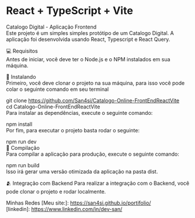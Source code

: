 # React + TypeScript + Vite  

Catalogo Digital - Aplicação Frontend  
Este projeto é um simples simples protótipo de um Catalogo Digital. A aplicação foi desenvolvida usando React, Typescript e React Query.  

 
💻 Requisitos  
Antes de iniciar, você deve ter o Node.js e o NPM instalados em sua máquina.  

🚀 Instalando  
Primeiro, você deve clonar o projeto na sua máquina, para isso você pode colar o seguinte comando em seu terminal  

git clone https://github.com/San4si/Catalogo-Online-FrontEndReactVite  
cd Catalogo-Online-FrontEndReactVite  
Para instalar as dependências, execute o seguinte comando:  

npm install  
Por fim, para executar o projeto basta rodar o seguinte:  

npm run dev  
🔧 Compilação  
Para compilar a aplicação para produção, execute o seguinte comando:  

npm run build  
Isso irá gerar uma versão otimizada da aplicação na pasta dist.  

🫂 Integração com Backend
Para realizar a integração com o Backend, você pode clonar o projeto e rodar localmente.  

[👉 Link do repositório]: https://github.com/San4si/Catalogo-Online-Backend-JavaSpring  

Minhas Redes
[Meu site:]: https://san4si.github.io/portifolio/   
[linkedin]: https://www.linkedin.com/in/dev-san/  
